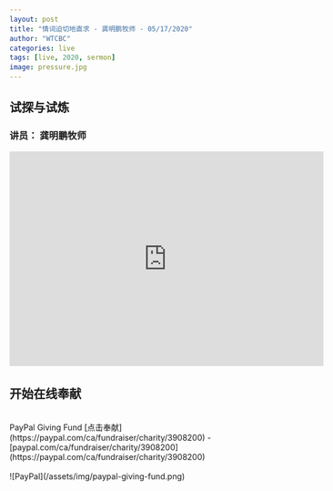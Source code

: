 ```yaml
---
layout: post
title: "情词迫切地直求 - 龚明鹏牧师 - 05/17/2020"
author: "WTCBC"
categories: live
tags: [live, 2020, sermon]
image: pressure.jpg
---
```


## 试探与试炼

### 讲员： 龚明鹏牧师

<iframe src="https://www.facebook.com/plugins/post.php?href=https%3A%2F%2Fwww.facebook.com%2Fwestcbc%2Fvideos%2F1550055631843587%2F&show_text=true&width=552&appId=377664742243645&height=377" width="552" height="377" style="border:none;overflow:hidden" scrolling="no" frameborder="0" allowTransparency="true" allow="encrypted-media"></iframe>

## 开始在线奉献
<br/>
PayPal Giving Fund [点击奉献](https://paypal.com/ca/fundraiser/charity/3908200) - [paypal.com/ca/fundraiser/charity/3908200](https://paypal.com/ca/fundraiser/charity/3908200)
<br/>
<br/>
![PayPal](/assets/img/paypal-giving-fund.png)
